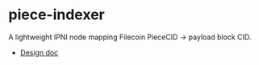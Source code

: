 # piece-indexer

A lightweight IPNI node mapping Filecoin PieceCID → payload block CID.

- [Design doc](./docs/design.md)
